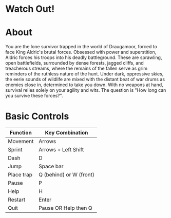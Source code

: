# Watch Out!

# About

You are the lone survivor trapped in the world of Draugamoor, forced to face King Aldric's brutal forces. Obsessed with power and superstition, Aldric forces his troops into his deadly battleground. These are sprawling, open battlefields, surrounded by dense forests, jagged cliffs, and treacherous streams, where the remains of the fallen serve as grim reminders of the ruthless nature of the hunt. Under dark, oppressive skies, the eerie sounds of wildlife are mixed with the distant beat of war drums as enemies close in, determined to take you down. With no weapons at hand, survival relies solely on your agility and wits. The question is "How long can you survive these forces?".

# Basic Controls

| Function | Key Combination |
|----------|----------------|
| Movement  | Arrows |
| Sprint    | Arrows + Left Shift |
| Dash      | D |
| Jump      | Space bar|
| Place trap| Q (behind) or W (front)|
| Pause     | P |
| Help      | H |
| Restart   | Enter |
| Quit      | Pause OR Help then Q |


